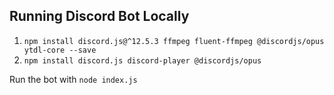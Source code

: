 ## Running Discord Bot Locally

1. `npm install discord.js@^12.5.3 ffmpeg fluent-ffmpeg @discordjs/opus ytdl-core --save`
2. `npm install discord.js discord-player @discordjs/opus`

Run the bot with `node index.js`
